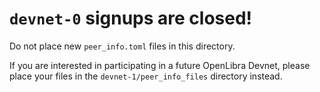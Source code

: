 # `devnet-0` signups are closed!

Do not place new `peer_info.toml` files in this directory.

If you are interested in participating in a future OpenLibra Devnet, please
place your files in the `devnet-1/peer_info_files` directory instead.
